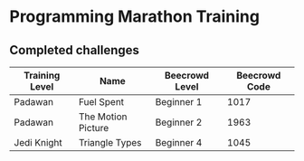 # Programming Marathon Training

## Completed challenges
| Training Level | Name | Beecrowd Level | Beecrowd Code |
| - | - | - | - |
| Padawan | Fuel Spent | Beginner 1 | 1017 |
| Padawan | The Motion Picture | Beginner 2 | 1963 |
| Jedi Knight | Triangle Types | Beginner 4 | 1045 |
